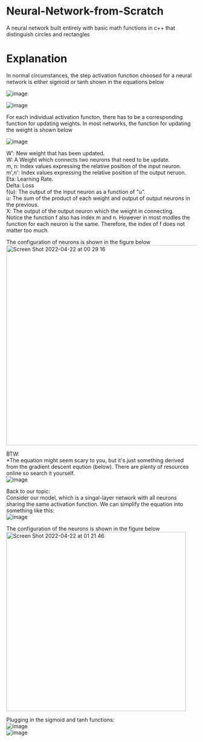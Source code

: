 # Neural-Network-from-Scratch
A neural network built entirely with basic math functions in c++ that distinguish circles and rectangles    
# Explanation     
In normal circumstances, the step activation function choosed for a neural network is either sigmoid or tanh shown in the equations below  
         
![image](https://user-images.githubusercontent.com/101462429/164486917-0d8785a5-5a6e-4f6b-a846-ed40c1bfad71.png)         

        
![image](https://user-images.githubusercontent.com/101462429/164487397-27d4892c-b37b-4cb2-be77-4e9844d27dbe.png)      
          
For each individual activation functon, there has to be a corresponding function for updating weights.
In most networks, the function for updating the weight is shown below             
                       
![image](https://user-images.githubusercontent.com/101462429/164508633-e81ac128-f6c9-4c52-8b70-edbcdb7c36df.png)                    
            
W':      New weight that has been updated.      
W:       A Weight which connects two neurons that need to be update.           
m, n:    Index values expressing the relative position of the input neuron.                  
m',n':   Index values expressing the relative position of the output neruon.                 
Eta:     Learning Rate.            
Delta:   Loss       
f(u):    The output of the input neuron as a function of "u".          
u:       The sum of the product of each weight and output of output neurons in the previous.          
X:       The output of the output neuron which the weight in connecting.           
Notice the function f also has index m and n. However in most modles the function for each neuron is the same. Therefore, the index of f does not matter too much.              
                 
The configuration of neurons is shown in the figure below                                  
<img width="530" alt="Screen Shot 2022-04-22 at 00 29 16" src="https://user-images.githubusercontent.com/101462429/164507828-8eaf267f-63b0-49e3-88f5-8c1f7ed7a6a4.png">                  
                                
                                
BTW:                         
*The equation might seem scary to you, but it's just something derived from the gradient descent eqution (below). There are plenty of resources online so search it yourself.                     
![image](https://user-images.githubusercontent.com/101462429/164511425-c43a9cd2-69e0-48e0-89bb-9c19c08a4a2b.png)                 
                                  
Back to our topic:                       
Consider our model, which is a singal-layer network with all neurons sharing the same activation function. We can simplify the equation into something like this:                     
![image](https://user-images.githubusercontent.com/101462429/164514530-1a181c12-f42b-445a-9513-c311985f1fad.png)                
                     
The configuration of the neurons is shown in the figure below                 
<img width="475" alt="Screen Shot 2022-04-22 at 01 21 46" src="https://user-images.githubusercontent.com/101462429/164516159-c40fcca8-901a-476e-9322-e4d0bb98856e.png">                      
                  
Plugging in the sigmoid and tanh functions:              
![image](https://user-images.githubusercontent.com/101462429/164530041-0b700274-ddca-4041-b289-acf6d4b0d76d.png)           
![image](https://user-images.githubusercontent.com/101462429/164531202-7627c915-c780-46f5-954b-8b07b462d13a.png)          
